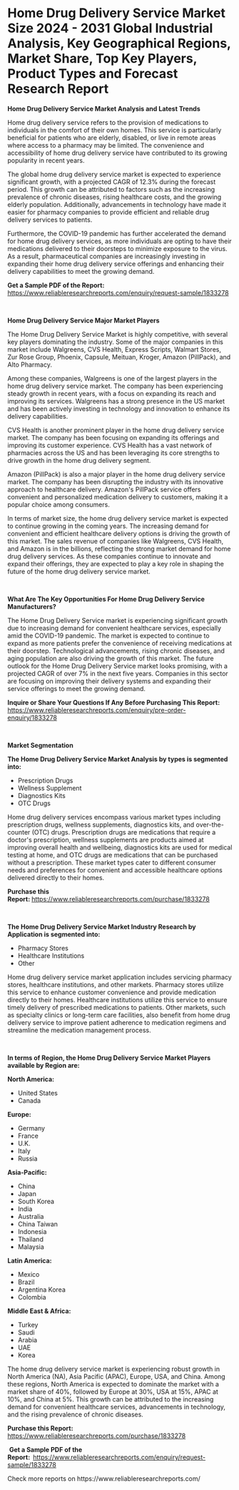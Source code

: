 <p><h1>Home Drug Delivery Service Market Size 2024 - 2031 Global Industrial Analysis, Key Geographical Regions, Market Share, Top Key Players, Product Types and Forecast Research Report</h1></p><p><strong>Home Drug Delivery Service Market Analysis and Latest Trends</strong></p>
<p><p>Home drug delivery service refers to the provision of medications to individuals in the comfort of their own homes. This service is particularly beneficial for patients who are elderly, disabled, or live in remote areas where access to a pharmacy may be limited. The convenience and accessibility of home drug delivery service have contributed to its growing popularity in recent years.</p><p>The global home drug delivery service market is expected to experience significant growth, with a projected CAGR of 12.3% during the forecast period. This growth can be attributed to factors such as the increasing prevalence of chronic diseases, rising healthcare costs, and the growing elderly population. Additionally, advancements in technology have made it easier for pharmacy companies to provide efficient and reliable drug delivery services to patients.</p><p>Furthermore, the COVID-19 pandemic has further accelerated the demand for home drug delivery services, as more individuals are opting to have their medications delivered to their doorsteps to minimize exposure to the virus. As a result, pharmaceutical companies are increasingly investing in expanding their home drug delivery service offerings and enhancing their delivery capabilities to meet the growing demand.</p></p>
<p><strong>Get a Sample PDF of the Report:&nbsp;</strong> <a href="https://www.reliableresearchreports.com/enquiry/request-sample/1833278">https://www.reliableresearchreports.com/enquiry/request-sample/1833278</a></p>
<p>&nbsp;</p>
<p><strong>Home Drug Delivery Service Major Market Players</strong></p>
<p><p>The Home Drug Delivery Service Market is highly competitive, with several key players dominating the industry. Some of the major companies in this market include Walgreens, CVS Health, Express Scripts, Walmart Stores, Zur Rose Group, Phoenix, Capsule, Meituan, Kroger, Amazon (PillPack), and Alto Pharmacy.</p><p>Among these companies, Walgreens is one of the largest players in the home drug delivery service market. The company has been experiencing steady growth in recent years, with a focus on expanding its reach and improving its services. Walgreens has a strong presence in the US market and has been actively investing in technology and innovation to enhance its delivery capabilities.</p><p>CVS Health is another prominent player in the home drug delivery service market. The company has been focusing on expanding its offerings and improving its customer experience. CVS Health has a vast network of pharmacies across the US and has been leveraging its core strengths to drive growth in the home drug delivery segment.</p><p>Amazon (PillPack) is also a major player in the home drug delivery service market. The company has been disrupting the industry with its innovative approach to healthcare delivery. Amazon's PillPack service offers convenient and personalized medication delivery to customers, making it a popular choice among consumers.</p><p>In terms of market size, the home drug delivery service market is expected to continue growing in the coming years. The increasing demand for convenient and efficient healthcare delivery options is driving the growth of this market. The sales revenue of companies like Walgreens, CVS Health, and Amazon is in the billions, reflecting the strong market demand for home drug delivery services. As these companies continue to innovate and expand their offerings, they are expected to play a key role in shaping the future of the home drug delivery service market.</p></p>
<p>&nbsp;</p>
<p><strong>What Are The Key Opportunities For Home Drug Delivery Service Manufacturers?</strong></p>
<p><p>The Home Drug Delivery Service market is experiencing significant growth due to increasing demand for convenient healthcare services, especially amid the COVID-19 pandemic. The market is expected to continue to expand as more patients prefer the convenience of receiving medications at their doorstep. Technological advancements, rising chronic diseases, and aging population are also driving the growth of this market. The future outlook for the Home Drug Delivery Service market looks promising, with a projected CAGR of over 7% in the next five years. Companies in this sector are focusing on improving their delivery systems and expanding their service offerings to meet the growing demand.</p></p>
<p><strong>Inquire or Share Your Questions If Any Before Purchasing This Report:</strong> <a href="https://www.reliableresearchreports.com/enquiry/pre-order-enquiry/1833278">https://www.reliableresearchreports.com/enquiry/pre-order-enquiry/1833278</a></p>
<p>&nbsp;</p>
<p><strong>Market Segmentation</strong></p>
<p><strong>The Home Drug Delivery Service Market Analysis by types is segmented into:</strong></p>
<p><ul><li>Prescription Drugs</li><li>Wellness Supplement</li><li>Diagnostics Kits</li><li>OTC Drugs</li></ul></p>
<p><p>Home drug delivery services encompass various market types including prescription drugs, wellness supplements, diagnostics kits, and over-the-counter (OTC) drugs. Prescription drugs are medications that require a doctor's prescription, wellness supplements are products aimed at improving overall health and wellbeing, diagnostics kits are used for medical testing at home, and OTC drugs are medications that can be purchased without a prescription. These market types cater to different consumer needs and preferences for convenient and accessible healthcare options delivered directly to their homes.</p></p>
<p><strong>Purchase this Report:&nbsp;</strong><a href="https://www.reliableresearchreports.com/purchase/1833278">https://www.reliableresearchreports.com/purchase/1833278</a></p>
<p>&nbsp;</p>
<p><strong>The Home Drug Delivery Service Market Industry Research by Application is segmented into:</strong></p>
<p><ul><li>Pharmacy Stores</li><li>Healthcare Institutions</li><li>Other</li></ul></p>
<p><p>Home drug delivery service market application includes servicing pharmacy stores, healthcare institutions, and other markets. Pharmacy stores utilize this service to enhance customer convenience and provide medication directly to their homes. Healthcare institutions utilize this service to ensure timely delivery of prescribed medications to patients. Other markets, such as specialty clinics or long-term care facilities, also benefit from home drug delivery service to improve patient adherence to medication regimens and streamline the medication management process.</p></p>
<p>&nbsp;</p>
<p><strong>In terms of Region, the Home Drug Delivery Service Market Players available by Region are:</strong></p>
<p>
    <p> <strong> North America: </strong>
        <ul>
            <li>United States</li>
            <li>Canada</li>
        </ul>
        </p> 
    <p> <strong> Europe: </strong>
        <ul>
            <li>Germany</li>
            <li>France</li>
            <li>U.K.</li>
            <li>Italy</li>
            <li>Russia</li>
        </ul>
        </p> 
    <p> <strong> Asia-Pacific: </strong>
        <ul>
            <li>China</li>
            <li>Japan</li>
            <li>South Korea</li>
            <li>India</li>
            <li>Australia</li>
            <li>China Taiwan</li>
            <li>Indonesia</li>
            <li>Thailand</li>
            <li>Malaysia</li>
        </ul>
        </p> 
    <p> <strong> Latin America: </strong>
        <ul>
            <li>Mexico</li>
            <li>Brazil</li>
            <li>Argentina Korea</li>
            <li>Colombia</li>
        </ul>
        </p> 
    <p> <strong> Middle East & Africa: </strong>
        <ul>
            <li>Turkey</li>
            <li>Saudi</li>
            <li>Arabia</li>
            <li>UAE</li>
            <li>Korea</li>
        </ul>
    </p>
    </p>
<p><p>The home drug delivery service market is experiencing robust growth in North America (NA), Asia Pacific (APAC), Europe, USA, and China. Among these regions, North America is expected to dominate the market with a market share of 40%, followed by Europe at 30%, USA at 15%, APAC at 10%, and China at 5%. This growth can be attributed to the increasing demand for convenient healthcare services, advancements in technology, and the rising prevalence of chronic diseases.</p></p>
<p><strong>Purchase this Report: </strong><a href="https://www.reliableresearchreports.com/purchase/1833278">https://www.reliableresearchreports.com/purchase/1833278</a></p>
<p>&nbsp;<strong>Get a Sample PDF of the Report:&nbsp;&nbsp;</strong><a href="https://www.reliableresearchreports.com/enquiry/request-sample/1833278">https://www.reliableresearchreports.com/enquiry/request-sample/1833278</a></p>
<p><strong></strong></p>
<p>Check more reports on https://www.reliableresearchreports.com/</p>